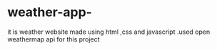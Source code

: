 # weather-app-
it is weather website made using html ,css and javascript .used open weathermap api for this project
